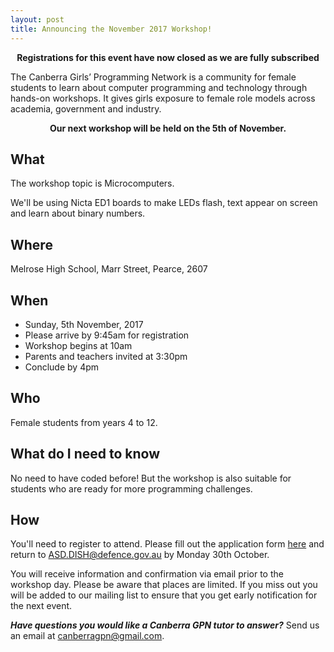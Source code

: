 ```yaml
---
layout: post
title: Announcing the November 2017 Workshop!
---
```


<p><strong><center> Registrations for this event have now closed as we are fully subscribed </center></strong></p>

The Canberra Girls’ Programming Network is a community for female students to learn about computer programming and technology through hands-on workshops. It gives girls exposure to female role models across academia, government and industry.

<p><strong><center>Our next workshop will be held on the 5th of November.</center></strong></p>

## What

The workshop topic is Microcomputers.

We'll be using Nicta ED1 boards to make LEDs flash, text appear on screen and learn about binary numbers.

## Where

Melrose High School, Marr Street, Pearce, 2607

## When

* Sunday, 5th November, 2017
* Please arrive by 9:45am for registration
* Workshop begins at 10am
* Parents and teachers invited at 3:30pm
* Conclude by 4pm

## Who

Female students from years 4 to 12.

## What do I need to know

No need to have coded before! But the workshop is also suitable for students who are ready for more programming challenges.

## How

You'll need to register to attend. Please fill out the application form [here](/register) and return to [ASD.DISH@defence.gov.au](mailto:ASD.DISH@defence.gov.au) by Monday 30th October.

You will receive information and confirmation via email prior to the workshop day. Please be aware that places are limited. If you miss out you will be added to our mailing list to ensure that you get early notification for the next event.

_**Have questions you would like a Canberra GPN tutor to answer?**_ Send us an email at [canberragpn@gmail.com](mailto:canberragpn@gmail.com).
